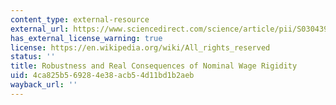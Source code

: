 ```yaml
---
content_type: external-resource
external_url: https://www.sciencedirect.com/science/article/pii/S0304393205000462
has_external_license_warning: true
license: https://en.wikipedia.org/wiki/All_rights_reserved
status: ''
title: Robustness and Real Consequences of Nominal Wage Rigidity
uid: 4ca825b5-6928-4e38-acb5-4d11bd1b2aeb
wayback_url: ''
---
```

